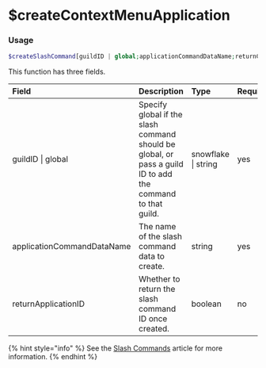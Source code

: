 # $createContextMenuApplication
### Usage
```php
$createSlashCommand[guildID | global;applicationCommandDataName;returnCommandID]
```
This function has three fields.

| Field | Description | Type | Required
| :---- | :---- | :---- | :----
| guildID \| global | Specify global if the slash command should be global, or pass a guild ID to add the command to that guild. | snowflake \| string | yes
| applicationCommandDataName | The name of the slash command data to create. | string | yes
| returnApplicationID | Whether to return the slash command ID once created. | boolean | no

{% hint style="info" %}
See the [Slash Commands](/src/guides/slash-commands.md) article for more information.
{% endhint %}
